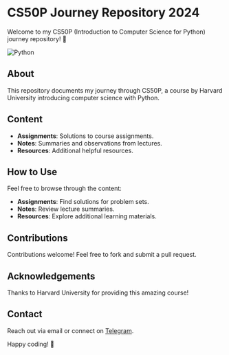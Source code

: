 # CS50P Journey Repository 2024

Welcome to my CS50P (Introduction to Computer Science for Python) journey repository! 🐍

![Python](https://www.freecodecamp.org/news/content/images/2023/05/cs50python.png)

## About

This repository documents my journey through CS50P, a course by Harvard University introducing computer science with Python.

## Content

- **Assignments**: Solutions to course assignments.
- **Notes**: Summaries and observations from lectures.
- **Resources**: Additional helpful resources.

## How to Use

Feel free to browse through the content:
- **Assignments**: Find solutions for problem sets.
- **Notes**: Review lecture summaries.
- **Resources**: Explore additional learning materials.

## Contributions

Contributions welcome! Feel free to fork and submit a pull request.

## Acknowledgements

Thanks to Harvard University for providing this amazing course!

## Contact

Reach out via email or connect on [Telegram](https://t.me/nati0333).

Happy coding! 🚀

